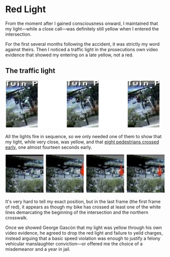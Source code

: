 # Red Light
From the moment after I gained consciousness onward, I maintained that my light—while a close call—was definitely still yellow when I entered the intersection.

For the first several months following the accident, it was strictly my word against theirs. Then I noticed a traffic light in the prosecutions own video evidence that showed my entering on a late yellow, not a red.

## The traffic light
<img src="/assets/images/castro_market_video_traffic_light_close_up.png"/>

All the lights fire in sequence, so we only needed one of them to show that my light, while very close, was yellow, and that [eight pedestrians crossed early](/rebuttals/crowded_crosswalk.md), one almost fourteen seconds early.

<img src="/assets/images/castro_market_video_crossing_limit_line_close_up.png"/>

It's very hard to tell my exact position, but in the last frame (the first frame of red), it appears as though my bike has crossed at least one of the white lines demarcating the beginning of the intersection and the northern crosswalk.

Once we showed George Gascón that my light was yellow through his own video evidence, he agreed to drop the red light and failure to yeild charges, instead arguing that a basic speed violation was enough to justify a felony vehicular manslaughter conviction—or offered me the choice of a misdemeanor and a year in jail.
